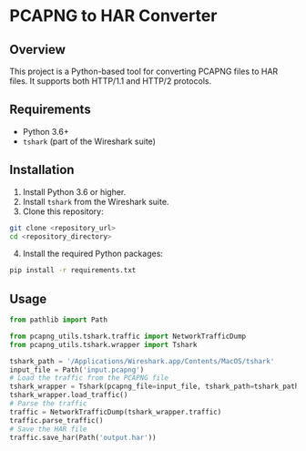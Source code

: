 # PCAPNG to HAR Converter

## Overview

This project is a Python-based tool for converting PCAPNG files to HAR files. It supports both HTTP/1.1 and HTTP/2 protocols.

## Requirements

- Python 3.6+
- `tshark` (part of the Wireshark suite)

## Installation

1. Install Python 3.6 or higher.
2. Install `tshark` from the Wireshark suite.
3. Clone this repository:
```sh
git clone <repository_url>
cd <repository_directory>
```
4. Install the required Python packages:
```sh
pip install -r requirements.txt
```

## Usage 
```python
from pathlib import Path

from pcapng_utils.tshark.traffic import NetworkTrafficDump
from pcapng_utils.tshark.wrapper import Tshark

tshark_path = '/Applications/Wireshark.app/Contents/MacOS/tshark'
input_file = Path('input.pcapng')
# Load the traffic from the PCAPNG file
tshark_wrapper = Tshark(pcapng_file=input_file, tshark_path=tshark_path)
tshark_wrapper.load_traffic()
# Parse the traffic
traffic = NetworkTrafficDump(tshark_wrapper.traffic)
traffic.parse_traffic()
# Save the HAR file
traffic.save_har(Path('output.har'))
```